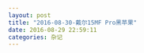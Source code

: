 ```yaml
---
layout: post
title: "2016-08-30-戴尔15MF Pro黑苹果"
date: 2016-08-29 22:59:11
categories: 杂记
---
```




